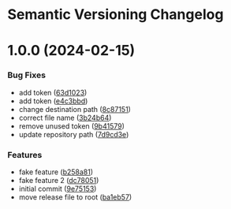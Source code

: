 # Semantic Versioning Changelog

# 1.0.0 (2024-02-15)


### Bug Fixes

* add token ([63d1023](https://github.com/vauotto/semantic-release-test/commit/63d10233887c506fa17d58e1fb6dd2c6d932ffe2))
* add token ([e4c3bbd](https://github.com/vauotto/semantic-release-test/commit/e4c3bbd3b3cddcae8b12a4e958541ad02bdcdcd1))
* change destination path ([8c87151](https://github.com/vauotto/semantic-release-test/commit/8c87151016142a30410b4ab337bb3c9cf22b2892))
* correct file name ([3b24b64](https://github.com/vauotto/semantic-release-test/commit/3b24b646bf616c276f1cd387f5c37ae2d1ad7657))
* remove unused token ([9b41579](https://github.com/vauotto/semantic-release-test/commit/9b4157919c614b0fd0664c16d9e306087515df82))
* update repository path ([7d9cd3e](https://github.com/vauotto/semantic-release-test/commit/7d9cd3e3526a7cfb7d60e26108263081575aa08b))


### Features

* fake feature ([b258a81](https://github.com/vauotto/semantic-release-test/commit/b258a81a8a9e00cf2ba903e3d2ca0b1f4377a166))
* fake feature 2 ([dc78051](https://github.com/vauotto/semantic-release-test/commit/dc78051a843e45ee6814f14006c891787b417ec0))
* initial commit ([9e75153](https://github.com/vauotto/semantic-release-test/commit/9e75153a0c33ac4f993615ff079e80df91f88bdc))
* move release file to root ([ba1eb57](https://github.com/vauotto/semantic-release-test/commit/ba1eb57c54fb80e24fa6bc4556c6423986d4956c))
